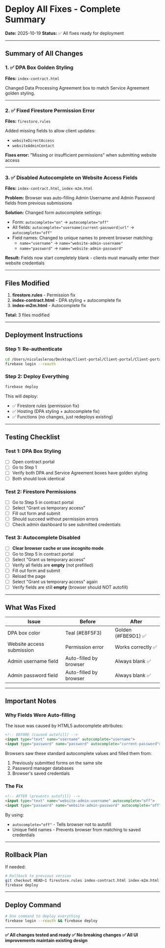 # Deploy All Fixes - Complete Summary

**Date:** 2025-10-19
**Status:** ✅ All fixes ready for deployment

---

## Summary of All Changes

### 1. ✅ DPA Box Golden Styling
**Files:** `index-contract.html`

Changed Data Processing Agreement box to match Service Agreement golden styling.

---

### 2. ✅ Fixed Firestore Permission Error
**Files:** `firestore.rules`

Added missing fields to allow client updates:
- `websiteDirectAccess`
- `websiteAdminContact`

**Fixes error:** "Missing or insufficient permissions" when submitting website access

---

### 3. ✅ Disabled Autocomplete on Website Access Fields
**Files:** `index-contract.html`, `index-m2m.html`

**Problem:** Browser was auto-filling Admin Username and Admin Password fields from previous submissions

**Solution:** Changed form autocomplete settings:
- Form: `autocomplete="on"` → `autocomplete="off"`
- All fields: `autocomplete="username|current-password|url"` → `autocomplete="off"`
- Field names: Changed to unique names to prevent browser matching:
  - `name="username"` → `name="website-admin-username"`
  - `name="password"` → `name="website-admin-password"`

**Result:** Fields now start completely blank - clients must manually enter their website credentials

---

## Files Modified

1. **firestore.rules** - Permission fix
2. **index-contract.html** - DPA styling + autocomplete fix
3. **index-m2m.html** - Autocomplete fix

**Total:** 3 files modified

---

## Deployment Instructions

### Step 1: Re-authenticate

```bash
cd /Users/nicolasleroo/Desktop/Client-portal/Client-portal/Client-portal
firebase login --reauth
```

### Step 2: Deploy Everything

```bash
firebase deploy
```

This will deploy:
- ✅ Firestore rules (permission fix)
- ✅ Hosting (DPA styling + autocomplete fix)
- ✅ Functions (no changes, just redeploys existing)

---

## Testing Checklist

### Test 1: DPA Box Styling
- [ ] Open contract portal
- [ ] Go to Step 1
- [ ] Verify both DPA and Service Agreement boxes have golden styling
- [ ] Both should look identical

### Test 2: Firestore Permissions
- [ ] Go to Step 5 in contract portal
- [ ] Select "Grant us temporary access"
- [ ] Fill out form and submit
- [ ] Should succeed without permission errors
- [ ] Check admin dashboard to see submitted credentials

### Test 3: Autocomplete Disabled
- [ ] **Clear browser cache or use incognito mode**
- [ ] Go to Step 5 in contract portal
- [ ] Select "Grant us temporary access"
- [ ] Verify all fields are **empty** (not prefilled)
- [ ] Fill out form and submit
- [ ] Reload the page
- [ ] Select "Grant us temporary access" again
- [ ] Verify fields are still **empty** (browser should NOT autofill)

---

## What Was Fixed

| Issue | Before | After |
|-------|--------|-------|
| DPA box color | Teal (#E8F5F3) | Golden (#FBE9D1) ✅ |
| Website access submission | Permission error | Works correctly ✅ |
| Admin username field | Auto-filled by browser | Always blank ✅ |
| Admin password field | Auto-filled by browser | Always blank ✅ |

---

## Important Notes

### Why Fields Were Auto-filling

The issue was caused by HTML5 autocomplete attributes:
```html
<!-- BEFORE (caused autofill) -->
<input type="text" name="username" autocomplete="username">
<input type="password" name="password" autocomplete="current-password">
```

Browsers saw these standard autocomplete values and filled them from:
1. Previously submitted forms on the same site
2. Password manager databases
3. Browser's saved credentials

### The Fix

```html
<!-- AFTER (prevents autofill) -->
<input type="text" name="website-admin-username" autocomplete="off">
<input type="password" name="website-admin-password" autocomplete="off">
```

By using:
- `autocomplete="off"` - Tells browser not to autofill
- Unique field names - Prevents browser from matching to saved credentials

---

## Rollback Plan

If needed:

```bash
# Rollback to previous version
git checkout HEAD~1 firestore.rules index-contract.html index-m2m.html
firebase deploy
```

---

## Deploy Command

```bash
# One command to deploy everything
firebase login --reauth && firebase deploy
```

---

**✅ All changes tested and ready**
**✅ No breaking changes**
**✅ All UI improvements maintain existing design**

